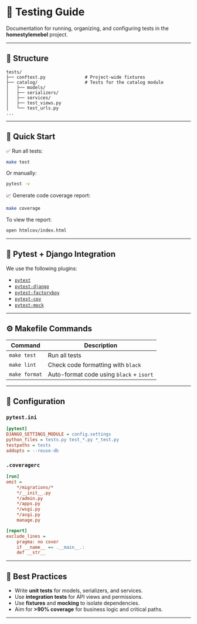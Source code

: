 # 🔪 Testing Guide

Documentation for running, organizing, and configuring tests in the **homestylemebel** project.

---

## 📁 Structure

```
tests/
├── conftest.py               # Project-wide fixtures
├── catalog/                  # Tests for the catalog module
│   ├── models/
│   ├── serializers/
│   ├── services/
│   ├── test_views.py
│   └── test_urls.py
...
```

---

## 🚀 Quick Start

✅ Run all tests:

```bash
make test
```

Or manually:

```bash
pytest -v
```

📈 Generate code coverage report:

```bash
make coverage
```

To view the report:

```bash
open htmlcov/index.html
```

---

## 🔪 Pytest + Django Integration

We use the following plugins:

- [`pytest`](https://docs.pytest.org/)
- [`pytest-django`](https://pytest-django.readthedocs.io/)
- [`pytest-factoryboy`](https://pytest-factoryboy.readthedocs.io/)
- [`pytest-cov`](https://pytest-cov.readthedocs.io/)
- [`pytest-mock`](https://pytest-mock.readthedocs.io/)

---

## ⚙️ Makefile Commands

| Command       | Description                              |
| ------------- | ---------------------------------------- |
| `make test`   | Run all tests                            |
| `make lint`   | Check code formatting with `black`       |
| `make format` | Auto-format code using `black` + `isort` |

---

## 🔧 Configuration

### `pytest.ini`

```ini
[pytest]
DJANGO_SETTINGS_MODULE = config.settings
python_files = tests.py test_*.py *_test.py
testpaths = tests
addopts = --reuse-db
```

### `.coveragerc`

```ini
[run]
omit =
    */migrations/*
    */__init__.py
    */admin.py
    */apps.py
    */wsgi.py
    */asgi.py
    manage.py

[report]
exclude_lines =
    pragma: no cover
    if __name__ == .__main__.:
    def __str__
```

---

## 📌 Best Practices

- Write **unit tests** for models, serializers, and services.
- Use **integration tests** for API views and permissions.
- Use **fixtures** and **mocking** to isolate dependencies.
- Aim for **>90% coverage** for business logic and critical paths.

---
